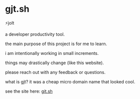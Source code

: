 # gjt.sh
⚡️jolt

a developer productivity tool.

the main purpose of this project is for me to learn.

i am intentionally working in small increments.

things may drastically change (like this website).

please reach out with any feedback or questions.

what is gjt? it was a cheap micro domain name that looked cool.

see the site here: [git.sh](https://git.sh)